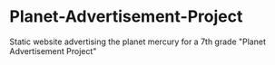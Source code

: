 # Planet-Advertisement-Project
Static website advertising the planet mercury for a 7th grade "Planet Advertisement Project"
